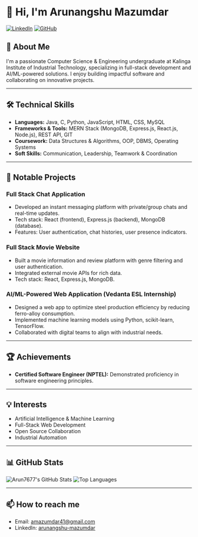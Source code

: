# 👋 Hi, I'm Arunangshu Mazumdar

[![LinkedIn](https://img.shields.io/badge/LinkedIn-blue?logo=linkedin)](https://linkedin.com/in/arunangshu-mazumdar/)
[![GitHub](https://img.shields.io/badge/GitHub-100000?logo=github)](https://github.com/Arun7677)

## 🚀 About Me
I'm a passionate Computer Science & Engineering undergraduate at Kalinga Institute of Industrial Technology, specializing in full-stack development and AI/ML-powered solutions. I enjoy building impactful software and collaborating on innovative projects.

---

## 🛠️ Technical Skills

- **Languages:** Java, C, Python, JavaScript, HTML, CSS, MySQL
- **Frameworks & Tools:** MERN Stack (MongoDB, Express.js, React.js, Node.js), REST API, GIT
- **Coursework:** Data Structures & Algorithms, OOP, DBMS, Operating Systems
- **Soft Skills:** Communication, Leadership, Teamwork & Coordination

---

## 🌟 Notable Projects

### Full Stack Chat Application
- Developed an instant messaging platform with private/group chats and real-time updates.
- Tech stack: React (frontend), Express.js (backend), MongoDB (database).
- Features: User authentication, chat histories, user presence indicators.

### Full Stack Movie Website
- Built a movie information and review platform with genre filtering and user authentication.
- Integrated external movie APIs for rich data.
- Tech stack: React, Express.js, MongoDB.

### AI/ML-Powered Web Application (Vedanta ESL Internship)
- Designed a web app to optimize steel production efficiency by reducing ferro-alloy consumption.
- Implemented machine learning models using Python, scikit-learn, TensorFlow.
- Collaborated with digital teams to align with industrial needs.

---

## 🏆 Achievements

- **Certified Software Engineer (NPTEL):** Demonstrated proficiency in software engineering principles.

---

## 💡 Interests

- Artificial Intelligence & Machine Learning
- Full-Stack Web Development
- Open Source Collaboration
- Industrial Automation

---

## 📊 GitHub Stats

![Arun7677's GitHub Stats](https://github-readme-stats.vercel.app/api?username=Arun7677&show_icons=true&theme=dracula)
![Top Languages](https://github-readme-stats.vercel.app/api/top-langs/?username=Arun7677&layout=compact&theme=dracula)

---

## 📫 How to reach me

- Email: amazumdar41@gmail.com
- LinkedIn: [arunangshu-mazumdar](https://linkedin.com/in/arunangshu-mazumdar/)

